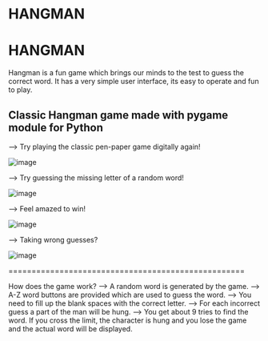 # HANGMAN

HANGMAN
=======
Hangman is a fun game which brings our minds to the test to guess the correct word. It has a very simple user interface, its easy to operate and fun to play. 

Classic Hangman game made with pygame module for Python
--------------------------------------------------
--> Try playing the classic pen-paper game digitally again!

![image](https://user-images.githubusercontent.com/87219101/175756239-1294967d-8ce9-4a7d-9f82-ba96376bd550.png)

--> Try guessing the missing letter of a random word!

![image](https://user-images.githubusercontent.com/87219101/175756271-f832d665-dd00-48a4-ae78-eb1afa537683.png)

--> Feel amazed to win!

![image](https://user-images.githubusercontent.com/87219101/175756340-605f01ba-0115-4dd5-8499-03250a464ba9.png)

--> Taking wrong guesses?

![image](https://user-images.githubusercontent.com/87219101/175756378-c5323b74-49ed-4f3d-accb-9843e748eac5.png)

===================================================

How does the game work?
-->	 A random word is generated by the game.
-->	 A-Z word buttons are provided which are used to guess the word.
-->	 You need to fill up the blank spaces with the correct letter.
-->	 For each incorrect guess a part of the man will be hung.
-->	 You get about 9 tries to find the word. If you cross the limit, the character is hung and you lose the game and the actual word will be displayed.
